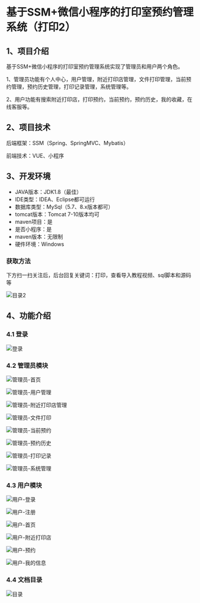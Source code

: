 # 基于SSM+微信小程序的打印室预约管理系统（打印2）



## 1、项目介绍

基于SSM+微信小程序的打印室预约管理系统实现了管理员和用户两个角色。

1、管理员功能有个人中心，用户管理，附近打印店管理，文件打印管理，当前预约管理，预约历史管理，打印记录管理，系统管理等。

2、用户功能有搜索附近打印店，打印预约，当前预约，预约历史，我的收藏，在线客服等。

## 2、项目技术

后端框架：SSM（Spring、SpringMVC、Mybatis）

前端技术：VUE、小程序

## 3、开发环境

- JAVA版本：JDK1.8（最佳）
- IDE类型：IDEA、Eclipse都可运行
- 数据库类型：MySql（5.7、8.x版本都可） 
- tomcat版本：Tomcat 7-10版本均可
- maven项目：是
- 是否小程序：是
- maven版本：无限制
- 硬件环境：Windows
###  获取方法

下方扫一扫关注后，后台回复关键词：打印，查看导入教程视频、sql脚本和源码等

![目录2](https://www.codemarket.fun/202407032155305.png)

## 4、功能介绍

### 4.1 登录

![登录](https://www.codemarket.fun/202407071552313.png)

### 4.2 管理员模块

![管理员-首页](https://www.codemarket.fun/202407071552915.png)

![管理员-用户管理](https://www.codemarket.fun/202407071552952.png)

![管理员-附近打印店管理](https://www.codemarket.fun/202407071552925.png)

![管理员-文件打印](https://www.codemarket.fun/202407071552919.png)

![管理员-当前预约](https://www.codemarket.fun/202407071552908.png)

![管理员-预约历史](https://www.codemarket.fun/202407071552343.png)

![管理员-打印记录](https://www.codemarket.fun/202407071552465.png)

![管理员-系统管理](https://www.codemarket.fun/202407071552961.png)

### 4.3 用户模块

![用户-登录](https://www.codemarket.fun/202407071552566.png)

![用户-注册](https://www.codemarket.fun/202407071552619.png)

![用户-首页](https://www.codemarket.fun/202407071552597.png)

![用户-附近打印店](https://www.codemarket.fun/202407071552574.png)

![用户-预约](https://www.codemarket.fun/202407071552586.png)

![用户-我的信息](https://www.codemarket.fun/202407071552571.png)

### 4.4 文档目录

![目录](https://www.codemarket.fun/202407071552323.png)

